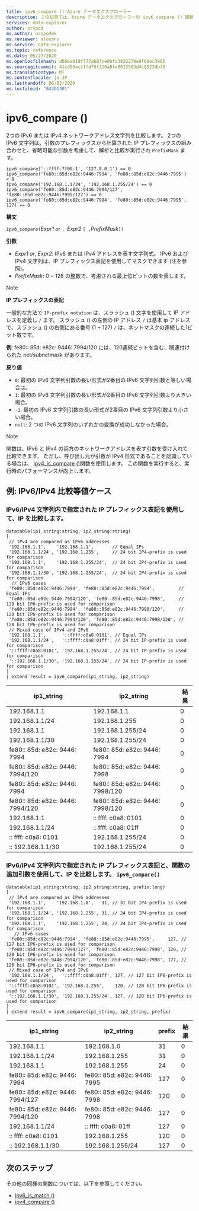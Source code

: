 ```yaml
---
title: ipv6_compare ()-Azure データエクスプローラー
description: この記事では、Azure データエクスプローラーの ipv6_compare () 関数について説明します。
services: data-explorer
author: orspod
ms.author: orspodek
ms.reviewer: alexans
ms.service: data-explorer
ms.topic: reference
ms.date: 05/27/2020
ms.openlocfilehash: d666a819f777ab87ce0bfc3822278e8f60ec3985
ms.sourcegitcommit: 41cd88acc1fd79f320a8fe8012583d4c8522db78
ms.translationtype: MT
ms.contentlocale: ja-JP
ms.lasthandoff: 06/02/2020
ms.locfileid: "84301301"
---
```

# <a name="ipv6_compare"></a>ipv6_compare ()

2つの IPv6 または IPv4 ネットワークアドレス文字列を比較します。 2つの IPv6 文字列は、引数のプレフィックスから計算された IP プレフィックスの組み合わせと、省略可能な引数を考慮して、解析と比較が実行され `PrefixMask` ます。

```kusto
ipv6_compare('::ffff:7f00:1', '127.0.0.1') == 0
ipv6_compare('fe80::85d:e82c:9446:7994', 'fe80::85d:e82c:9446:7995')  < 0
ipv6_compare('192.168.1.1/24', '192.168.1.255/24') == 0
ipv6_compare('fe80::85d:e82c:9446:7994/127', 'fe80::85d:e82c:9446:7995/127') == 0
ipv6_compare('fe80::85d:e82c:9446:7994', 'fe80::85d:e82c:9446:7995', 127) == 0
```

**構文**

`ipv6_compare(`*Expr1 or* `, `*Expr2* `[ ,`*PrefixMask*`])`

**引数**

* *Expr1 or*, *Expr2*: IPv6 または IPv4 アドレスを表す文字列式。 IPv6 および IPv4 文字列は、IP プレフィックス表記を使用してマスクできます (注を参照)。
* *PrefixMask*: 0 ~ 128 の整数で、考慮される最上位ビットの数を表します。

> [!Note] 
>**IP プレフィックスの表記**
> 
>一般的な方法で `IP-prefix notation` は、スラッシュ () 文字を使用して IP アドレスを定義し `/` ます。
>スラッシュ () の左側の IP アドレス `/` は基本 ip アドレスで、スラッシュ () の右側にある番号 (1 ~ 127) `/` は、ネットマスクの連続した1ビット数です。 
>
> **例**: fe80:: 85d: e82c: 9446: 7994/120 には、120連続ビットを含む、関連付けられた net/subnetmask があります。

**戻り値**

* `0`: 最初の IPv6 文字列引数の長い形式が2番目の IPv6 文字列引数と等しい場合は。
* `1`: 最初の IPv6 文字列引数の長い形式が2番目の IPv6 文字列引数より大きい場合。
* `-1`: 最初の IPv6 文字列引数の長い形式が2番目の IPv6 文字列引数より小さい場合。
* `null`: 2 つの IPv6 文字列のいずれかの変換が成功しなかった場合。

> [!Note]
> 関数は、IPv6 と IPv4 の両方のネットワークアドレスを表す引数を受け入れて比較できます。 ただし、呼び出し元が引数が IPv4 形式であることを認識している場合は、 [ipv4_is_compare ()](./ipv4-comparefunction.md)関数を使用します。 この関数を実行すると、実行時のパフォーマンスが向上します。

## <a name="examples-ipv6ipv4-comparison-equality-cases"></a>例: IPv6/IPv4 比較等値ケース

### <a name="compare-ips-using-the-ip-prefix-notation-specified-inside-the-ipv6ipv4-strings"></a>IPv6/IPv4 文字列内で指定された IP プレフィックス表記を使用して、IP を比較します。

<!-- csl: https://help.kusto.windows.net/Samples -->
```kusto
datatable(ip1_string:string, ip2_string:string)
[
 // IPv4 are compared as IPv6 addresses
 '192.168.1.1',    '192.168.1.1',       // Equal IPs
 '192.168.1.1/24', '192.168.1.255',     // 24 bit IP4-prefix is used for comparison
 '192.168.1.1',    '192.168.1.255/24',  // 24 bit IP4-prefix is used for comparison
 '192.168.1.1/30', '192.168.1.255/24',  // 24 bit IP4-prefix is used for comparison
  // IPv6 cases
 'fe80::85d:e82c:9446:7994', 'fe80::85d:e82c:9446:7994',         // Equal IPs
 'fe80::85d:e82c:9446:7994/120', 'fe80::85d:e82c:9446:7998',     // 120 bit IP6-prefix is used for comparison
 'fe80::85d:e82c:9446:7994', 'fe80::85d:e82c:9446:7998/120',     // 120 bit IP6-prefix is used for comparison
 'fe80::85d:e82c:9446:7994/120', 'fe80::85d:e82c:9446:7998/120', // 120 bit IP6-prefix is used for comparison
 // Mixed case of IPv4 and IPv6
 '192.168.1.1',      '::ffff:c0a8:0101', // Equal IPs
 '192.168.1.1/24',   '::ffff:c0a8:01ff', // 24 bit IP-prefix is used for comparison
 '::ffff:c0a8:0101', '192.168.1.255/24', // 24 bit IP-prefix is used for comparison
 '::192.168.1.1/30', '192.168.1.255/24', // 24 bit IP-prefix is used for comparison
]
| extend result = ipv6_compare(ip1_string, ip2_string)
```

|ip1_string|ip2_string|結果|
|---|---|---|
|192.168.1.1|192.168.1.1|0|
|192.168.1.1/24|192.168.1.255|0|
|192.168.1.1|192.168.1.255/24|0|
|192.168.1.1/30|192.168.1.255/24|0|
|fe80:: 85d: e82c: 9446: 7994|fe80:: 85d: e82c: 9446: 7994|0|
|fe80:: 85d: e82c: 9446: 7994/120|fe80:: 85d: e82c: 9446: 7998|0|
|fe80:: 85d: e82c: 9446: 7994|fe80:: 85d: e82c: 9446: 7998/120|0|
|fe80:: 85d: e82c: 9446: 7994/120|fe80:: 85d: e82c: 9446: 7998/120|0|
|192.168.1.1|:: ffff: c0a8: 0101|0|
|192.168.1.1/24|:: ffff: c0a8: 01ff|0|
|:: ffff: c0a8: 0101|192.168.1.255/24|0|
|:: 192.168.1.1/30|192.168.1.255/24|0|

### <a name="compare-ips-using-ip-prefix-notation-specified-inside-the-ipv6ipv4-strings-and-as-additional-argument-of-the-ipv6_compare-function"></a>IPv6/IPv4 文字列内で指定された IP プレフィックス表記と、関数の追加引数を使用して、IP を比較します。 `ipv6_compare()`

<!-- csl: https://help.kusto.windows.net/Samples -->
```kusto
datatable(ip1_string:string, ip2_string:string, prefix:long)
[
 // IPv4 are compared as IPv6 addresses 
 '192.168.1.1',    '192.168.1.0',   31, // 31 bit IP4-prefix is used for comparison
 '192.168.1.1/24', '192.168.1.255', 31, // 24 bit IP4-prefix is used for comparison
 '192.168.1.1',    '192.168.1.255', 24, // 24 bit IP4-prefix is used for comparison
   // IPv6 cases
 'fe80::85d:e82c:9446:7994', 'fe80::85d:e82c:9446:7995',     127, // 127 bit IP6-prefix is used for comparison
 'fe80::85d:e82c:9446:7994/127', 'fe80::85d:e82c:9446:7998', 120, // 120 bit IP6-prefix is used for comparison
 'fe80::85d:e82c:9446:7994/120', 'fe80::85d:e82c:9446:7998', 127, // 120 bit IP6-prefix is used for comparison
 // Mixed case of IPv4 and IPv6
 '192.168.1.1/24',   '::ffff:c0a8:01ff', 127, // 127 bit IP6-prefix is used for comparison
 '::ffff:c0a8:0101', '192.168.1.255',    120, // 120 bit IP6-prefix is used for comparison
 '::192.168.1.1/30', '192.168.1.255/24', 127, // 120 bit IP6-prefix is used for comparison
]
| extend result = ipv6_compare(ip1_string, ip2_string, prefix)
```

|ip1_string|ip2_string|prefix|結果|
|---|---|---|---|
|192.168.1.1|192.168.1.0|31|0|
|192.168.1.1/24|192.168.1.255|31|0|
|192.168.1.1|192.168.1.255|24|0|
|fe80:: 85d: e82c: 9446: 7994|fe80:: 85d: e82c: 9446: 7995|127|0|
|fe80:: 85d: e82c: 9446: 7994/127|fe80:: 85d: e82c: 9446: 7998|120|0|
|fe80:: 85d: e82c: 9446: 7994/120|fe80:: 85d: e82c: 9446: 7998|127|0|
|192.168.1.1/24|:: ffff: c0a8: 01ff|127|0|
|:: ffff: c0a8: 0101|192.168.1.255|120|0|
|:: 192.168.1.1/30|192.168.1.255/24|127|0|

## <a name="next-steps"></a>次のステップ

その他の同様の関数については、以下を参照してください。

* [ipv6_is_match ()](ipv6-is-matchfunction.md)
* [ipv4_compare ()](ipv4-comparefunction.md)
